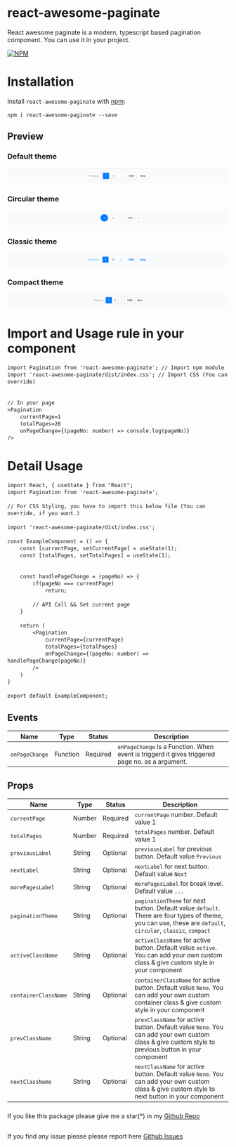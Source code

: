 # react-awesome-paginate
React awesome paginate is a modern, typescript based pagination component. You can use it in your project.

[![NPM](https://nodei.co/npm/react-awesome-paginate.svg?color=red)](https://nodei.co/npm/react-awesome-paginate/)

# Installation

Install `react-awesome-paginate` with [npm](https://www.npmjs.com/package/react-awesome-paginate):

```
npm i react-awesome-paginate --save
```
## Preview

### Default theme
![Default Pagination preview](img/default-pagination.png)

### Circular theme
![Circular Pagination preview](img/circular-pagination.png)

### Classic theme
![Classic Pagination preview](img/classic-pagination.png)

### Compact theme
![Compact Pagination preview](img/compact-pagination.png)

# Import and Usage rule in your component

```
import Pagination from 'react-awesome-paginate'; // Import npm module
import 'react-awesome-paginate/dist/index.css'; // Import CSS (You can override)


// In your page
<Pagination
    currentPage=1
    totalPages=20
    onPageChange={(pageNo: number) => console.log(pageNo)}
/>
```

# Detail Usage

```
import React, { useState } from "React";
import Pagination from 'react-awesome-paginate';

// For CSS Styling, you have to import this below file (You can override, if you want.)

import 'react-awesome-paginate/dist/index.css';

const ExampleComponent = () => {
    const [currentPage, setCurrentPage] = useState(1);
    const [totalPages, setTotalPages] = useState(1);


    const handlePageChange = (pageNo) => {
        if(pageNo === currentPage)
            return;

        // API Call && Set current page 
    }

    return (
        <Pagination
            currentPage={currentPage}
            totalPages={totalPages}
            onPageChange={(pageNo: number) => handlePageChange(pageNo)}
        />
    )
}

export default ExampleComponent;

```

## Events

| Name     | Type     | Status   | Description |
|----------|----------|----------|----------|
| `onPageChange`| Function | Required | `onPageChange` is a Function. When event is triggerd it gives triggered page no. as a argument. |


## Props

| Name     | Type     | Status   | Description |
|----------|----------|----------|----------|
| `currentPage`| Number | Required | `currentPage` number. Default value 1 |
| `totalPages`| Number | Required | `totalPages` number. Default value 1 |
| `previousLabel`| String | Optional | `previousLabel` for previous button. Default value `Previous` |
| `nextLabel`| String | Optional | `nextLabel` for next button. Default value `Next` |
| `morePagesLabel`| String | Optional | `morePagesLabel` for break level. Default value `...` |
| `paginationTheme`| String | Optional | `paginationTheme` for next button. Default value `default`. There are four types of theme, you can use, these are `default`, `circular`, `classic`, `compact`  |
| `activeClassName`| String | Optional | `activeClassName` for active button. Default value `active`. You can add your own custom class & give custom style in your component |
| `containerClassName`| String | Optional | `containerClassName` for active button. Default value `None`. You can add your own custom container class & give custom style in your component |
| `prevClassName`| String | Optional | `prevClassName` for active button. Default value `None`. You can add your own custom class & give custom style to previous button in your component |
| `nextClassName`| String | Optional | `nextClassName` for active button. Default value `None`. You can add your own custom class & give custom style to next button in your component |


###
If you like this package please give me a star(*) in my [Github Repo](https://github.com/iamsukanta/react-awesome-paginate)

##
If you find any issue please please report here [Github Issues](https://github.com/iamsukanta/react-awesome-paginate/issues)